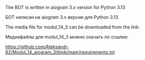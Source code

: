 The BOT is written in aiogram 3.x version for Python 3.13

БОТ написан на aiogram 3.x версии для Python 3.13

The media file for modul_14_3 can be downloaded from the link:

Медиафайлы для modul_14_3 можно скачать по ссылке:

https://github.com/Aleksandr-62/Modul_14_aiogram_3/blob/main/requirements.txt


